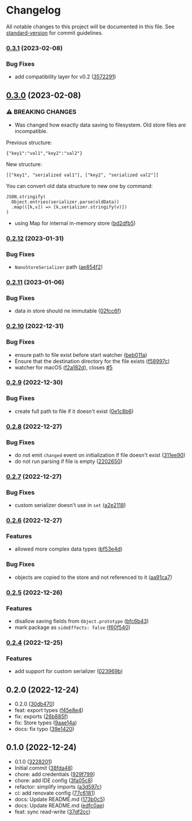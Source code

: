 # Changelog

All notable changes to this project will be documented in this file. See [standard-version](https://github.com/conventional-changelog/standard-version) for commit guidelines.

### [0.3.1](https://github.com/cawa-93/fs-nano-store/compare/v0.3.0...v0.3.1) (2023-02-08)


### Bug Fixes

* add compatibility layer for v0.2 ([3572291](https://github.com/cawa-93/fs-nano-store/commit/3572291082bca038e2761308c335f7caf6557540))

## [0.3.0](https://github.com/cawa-93/fs-nano-store/compare/v0.2.12...v0.3.0) (2023-02-08)


### ⚠ BREAKING CHANGES

* Was changed how exactly data saving to filesystem. Old store files are incompatible.

Previous structure:
```
{"key1":"val1","key2":"val2"}
```

New structure:
```
[["key1", "serialized val1"], ["key2", "serialized val2"]]
```
You can convert old data structure to new one by command:
```
JSON.stringify(
  Object.entries(serializer.parse(oldData))
  .map(([k,v]) => [k,serializer.stringify(v)])
)
```

* using Map for internal in-memory store ([bd2dfb5](https://github.com/cawa-93/fs-nano-store/commit/bd2dfb50c92eadae68f6a12e406acf6daacd05f7))

### [0.2.12](https://github.com/cawa-93/fs-nano-store/compare/v0.2.11...v0.2.12) (2023-01-31)


### Bug Fixes

* `NanoStoreSerializer` path ([ae854f2](https://github.com/cawa-93/fs-nano-store/commit/ae854f226ac12a213aded51a8ef206e5c770b6b9))

### [0.2.11](https://github.com/cawa-93/fs-nano-store/compare/v0.2.10...v0.2.11) (2023-01-06)


### Bug Fixes

* data in store should ne immutable ([02fcc6f](https://github.com/cawa-93/fs-nano-store/commit/02fcc6fdb074e8d7da9a1a7ec3503c979a1ee8e6))

### [0.2.10](https://github.com/cawa-93/fs-nano-store/compare/v0.2.9...v0.2.10) (2022-12-31)


### Bug Fixes

* ensure path to file exist before start watcher ([beb011a](https://github.com/cawa-93/fs-nano-store/commit/beb011a8e0009de92e63667aa4a04bbffcf10102))
* Ensure that the destination directory for the file exists ([f58997c](https://github.com/cawa-93/fs-nano-store/commit/f58997c9e33716473004dc35acc71b2c98e521f1))
* watcher for macOS ([f2a182d](https://github.com/cawa-93/fs-nano-store/commit/f2a182db242bb1190eb4d0d1c6c60bb78c3ca79e)), closes [#5](https://github.com/cawa-93/fs-nano-store/issues/5)

### [0.2.9](https://github.com/cawa-93/fs-nano-store/compare/v0.2.8...v0.2.9) (2022-12-30)


### Bug Fixes

* create full path to file if it doesn't exist ([0e1c8b6](https://github.com/cawa-93/fs-nano-store/commit/0e1c8b67e142d46d7ce4b981f9bc2bdc0c9ed6b1))

### [0.2.8](https://github.com/cawa-93/fs-nano-store/compare/v0.2.7...v0.2.8) (2022-12-27)


### Bug Fixes

* do not emit `changed` event on initialization if file doesn't exist ([311ee90](https://github.com/cawa-93/fs-nano-store/commit/311ee90f1b65dbbfef1e1dbeb40232e578ad7d2d))
* do not run parsing if file is empty ([2202650](https://github.com/cawa-93/fs-nano-store/commit/2202650091528069d633bb803ad091b0b88be516))

### [0.2.7](https://github.com/cawa-93/fs-nano-store/compare/v0.2.6...v0.2.7) (2022-12-27)


### Bug Fixes

* custom serializer doesn't use in `set` ([a2e2118](https://github.com/cawa-93/fs-nano-store/commit/a2e21181807d831e7133c75c50e60a4480fde3b0))

### [0.2.6](https://github.com/cawa-93/fs-nano-store/compare/v0.2.5...v0.2.6) (2022-12-27)


### Features

* allowed more complex data types ([bf53e4d](https://github.com/cawa-93/fs-nano-store/commit/bf53e4dad8234e2eccf0f46fb62b4eaac1873067))


### Bug Fixes

* objects are copied to the store and not referenced to it ([aa91ca7](https://github.com/cawa-93/fs-nano-store/commit/aa91ca7c1ce7c0f4aaed705136ef30b4bce0aa11))

### [0.2.5](https://github.com/cawa-93/fs-nano-store/compare/v0.2.4...v0.2.5) (2022-12-26)


### Features

* disallow saving fields from `Object.prototype` ([bfc6b43](https://github.com/cawa-93/fs-nano-store/commit/bfc6b43423e745e8990db55e8c8c1baaf50c37a4))
* mark package as `sideEffects: false` ([f60f540](https://github.com/cawa-93/fs-nano-store/commit/f60f5401900068e30eff74388fb10380ea9a5800))

### [0.2.4](https://github.com/cawa-93/fs-nano-store/compare/v0.2.3...v0.2.4) (2022-12-25)


### Features

* add support for custom serializer ([023969b](https://github.com/cawa-93/fs-nano-store/commit/023969b8a925a2ed6fccc928196829452b1419d5))

## 0.2.0 (2022-12-24)

* 0.2.0 ([30db470](https://github.com/cawa-93/fs-nano-store/commit/30db470))
* feat: export types ([f45e8e4](https://github.com/cawa-93/fs-nano-store/commit/f45e8e4))
* fix: exports ([26b885f](https://github.com/cawa-93/fs-nano-store/commit/26b885f))
* fix: Store types ([9aae14a](https://github.com/cawa-93/fs-nano-store/commit/9aae14a))
* docs: fix typo ([39e1420](https://github.com/cawa-93/fs-nano-store/commit/39e1420))



## 0.1.0 (2022-12-24)

* 0.1.0 ([3228201](https://github.com/cawa-93/fs-nano-store/commit/3228201))
* Initial commit ([38fda48](https://github.com/cawa-93/fs-nano-store/commit/38fda48))
* chore: add credentials ([929f799](https://github.com/cawa-93/fs-nano-store/commit/929f799))
* chore: add IDE config ([3fa05c8](https://github.com/cawa-93/fs-nano-store/commit/3fa05c8))
* refactor: simplify imports ([a3d597c](https://github.com/cawa-93/fs-nano-store/commit/a3d597c))
* ci: add renovate config ([77c6181](https://github.com/cawa-93/fs-nano-store/commit/77c6181))
* docs: Update README.md ([173b0c5](https://github.com/cawa-93/fs-nano-store/commit/173b0c5))
* docs: Update README.md ([edfc0ae](https://github.com/cawa-93/fs-nano-store/commit/edfc0ae))
* feat: sync read-write ([37df2cc](https://github.com/cawa-93/fs-nano-store/commit/37df2cc))
